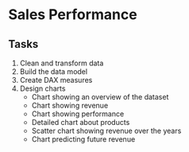 # Sales Performance

## Tasks

1. Clean and transform data
2. Build the data model
3. Create DAX measures
4. Design charts
   - Chart showing an overview of the dataset
   - Chart showing revenue
   - Chart showing performance
   - Detailed chart about products
   - Scatter chart showing revenue over the years
   - Chart predicting future revenue
